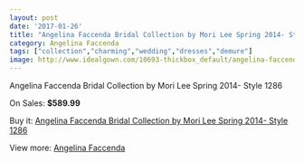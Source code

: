 ```yaml
---
layout: post
date: '2017-01-26'
title: "Angelina Faccenda Bridal Collection by Mori Lee Spring 2014- Style 1286"
category: Angelina Faccenda
tags: ["collection","charming","wedding","dresses","demure"]
image: http://www.idealgown.com/10693-thickbox_default/angelina-faccenda-bridal-collection-by-mori-lee-spring-2014-style-1286.jpg
---
```

Angelina Faccenda Bridal Collection by Mori Lee Spring 2014- Style 1286

On Sales: **$589.99**
<a href="https://www.idealgown.com/en/angelina-faccenda/4389-angelina-faccenda-bridal-collection-by-mori-lee-spring-2014-style-1286.html"><amp-img layout="responsive" width="600" height="600" src="//www.idealgown.com/10693-thickbox_default/angelina-faccenda-bridal-collection-by-mori-lee-spring-2014-style-1286.jpg" alt="Angelina Faccenda Bridal Collection by Mori Lee Spring 2014- Style 1286 0" /></a>
<a href="https://www.idealgown.com/en/angelina-faccenda/4389-angelina-faccenda-bridal-collection-by-mori-lee-spring-2014-style-1286.html"><amp-img layout="responsive" width="600" height="600" src="//www.idealgown.com/10696-thickbox_default/angelina-faccenda-bridal-collection-by-mori-lee-spring-2014-style-1286.jpg" alt="Angelina Faccenda Bridal Collection by Mori Lee Spring 2014- Style 1286 1" /></a>
<a href="https://www.idealgown.com/en/angelina-faccenda/4389-angelina-faccenda-bridal-collection-by-mori-lee-spring-2014-style-1286.html"><amp-img layout="responsive" width="600" height="600" src="//www.idealgown.com/10695-thickbox_default/angelina-faccenda-bridal-collection-by-mori-lee-spring-2014-style-1286.jpg" alt="Angelina Faccenda Bridal Collection by Mori Lee Spring 2014- Style 1286 2" /></a>
<a href="https://www.idealgown.com/en/angelina-faccenda/4389-angelina-faccenda-bridal-collection-by-mori-lee-spring-2014-style-1286.html"><amp-img layout="responsive" width="600" height="600" src="//www.idealgown.com/10694-thickbox_default/angelina-faccenda-bridal-collection-by-mori-lee-spring-2014-style-1286.jpg" alt="Angelina Faccenda Bridal Collection by Mori Lee Spring 2014- Style 1286 3" /></a>

Buy it: [Angelina Faccenda Bridal Collection by Mori Lee Spring 2014- Style 1286](https://www.idealgown.com/en/angelina-faccenda/4389-angelina-faccenda-bridal-collection-by-mori-lee-spring-2014-style-1286.html "Angelina Faccenda Bridal Collection by Mori Lee Spring 2014- Style 1286")

View more: [Angelina Faccenda](https://www.idealgown.com/en/51-angelina-faccenda "Angelina Faccenda")